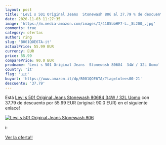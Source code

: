 ```yaml
---
layout: post
title: 'Levi s 501 Original Jeans  Stonewash 806 al 37.79 % de descuento'
date: 2020-11-03 11:27:35
image: 'https://m.media-amazon.com/images/I/4185bbHF7-L._SL200_.jpg'
comments: true
category: ofertas
author: ring
slug: 'B001QOE6TA-it'
actualPrice: 55.99 EUR
currency: EUR
price: 55.99
comparePrice: 90.0 EUR
prodname: 'Levi s 501 Original Jeans  Stonewash 80684  34W / 32L Uomo'
country: 'it'
flag: '🇮🇹'
buyurl: 'https://www.amazon.it/dp/B001QOE6TA/?tag=tolees00-21'
descuento: '37.79'
---
```


Está [Levi s 501 Original Jeans  Stonewash 80684  34W / 32L Uomo](https://www.amazon.it/dp/B001QOE6TA/?tag=tolees00-21) con 37.79 de descuento por 55.99 EUR (original: 90.0 EUR) en el siguiente enlace!

[![Levi s 501 Original Jeans  Stonewash 806](https://m.media-amazon.com/images/I/4185bbHF7-L._SL200_.jpg)](https://www.amazon.it/dp/B001QOE6TA/?tag=tolees00-21)

ℹ️:


[Ver la oferta!!](https://www.amazon.it/dp/B001QOE6TA/?tag=tolees00-21)
